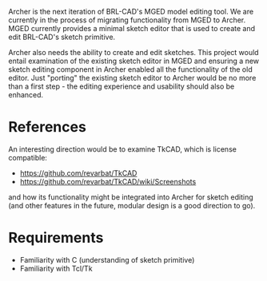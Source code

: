 Archer is the next iteration of BRL-CAD's MGED model editing tool. We
are currently in the process of migrating functionality from MGED to
Archer. MGED currently provides a minimal sketch editor that is used to
create and edit BRL-CAD's sketch primitive.

Archer also needs the ability to create and edit sketches. This project
would entail examination of the existing sketch editor in MGED and
ensuring a new sketch editing component in Archer enabled all the
functionality of the old editor. Just "porting" the existing sketch
editor to Archer would be no more than a first step - the editing
experience and usability should also be enhanced.

# References

An interesting direction would be to examine TkCAD, which is license
compatible:

-   <https://github.com/revarbat/TkCAD>
-   <https://github.com/revarbat/TkCAD/wiki/Screenshots>

and how its functionality might be integrated into Archer for sketch
editing (and other features in the future, modular design is a good
direction to go).

# Requirements

-   Familiarity with C (understanding of sketch primitive)
-   Familiarity with Tcl/Tk